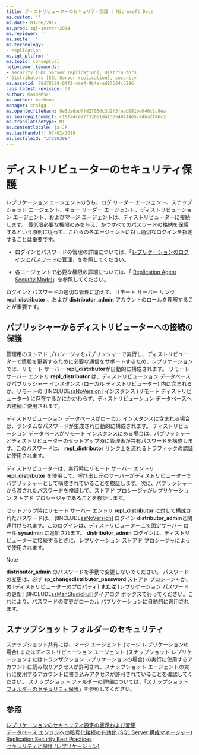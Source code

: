 ```yaml
---
title: ディストリビューターのセキュリティ保護 | Microsoft Docs
ms.custom: ''
ms.date: 03/06/2017
ms.prod: sql-server-2014
ms.reviewer: ''
ms.suite: ''
ms.technology:
- replication
ms.tgt_pltfrm: ''
ms.topic: conceptual
helpviewer_keywords:
- security [SQL Server replication], Distributors
- Distributors [SQL Server replication], security
ms.assetid: 76d78229-0ff2-4aa4-9b4e-ad97534c5296
caps.latest.revision: 37
author: MashaMSFT
ms.author: mathoma
manager: craigg
ms.openlocfilehash: 8e5dadadffd2703dc3d2f3feab081be946c1c8ea
ms.sourcegitcommit: c18fadce27f330e1d4f36549414e5c84ba2f46c2
ms.translationtype: MT
ms.contentlocale: ja-JP
ms.lasthandoff: 07/02/2018
ms.locfileid: "37290398"
---
```

# <a name="secure-the-distributor"></a>ディストリビューターのセキュリティ保護
  レプリケーション エージェントのうち、ログ リーダー エージェント、スナップショット エージェント、キュー リーダー エージェント、ディストリビューション エージェント、およびマージ エージェントは、ディストリビューターに接続します。 最低限必要な権限のみを与え、かつすべてのパスワードの格納を保護するという原則に従って、これらの各エージェントに対し適切なログインを指定することは重要です。  
  
-   ログインとパスワードの管理の詳細については、「[レプリケーションのログインとパスワードの管理](manage-logins-and-passwords-in-replication.md)」を参照してください。  
  
-   各エージェントで必要な権限の詳細については、「 [Replication Agent Security Model](replication-agent-security-model.md)」を参照してください。  
  
 ログインとパスワードの適切な管理に加えて、リモート サーバー リンク **repl_distributor** 、および **distributor_admin** アカウントのロールを理解することが重要です。  
  
## <a name="securing-the-connection-from-the-publisher-to-the-distributor"></a>パブリッシャーからディストリビューターへの接続の保護  
 管理用のストアド プロシージャをパブリッシャーで実行し、ディストリビューターで情報を更新するために必要な通信をサポートするため、レプリケーションでは、リモート サーバー **repl_distributor**が自動的に構成されます。 リモート サーバー エントリ **repl_distributor** は、ディストリビューション データベースがパブリッシャー インスタンス (ローカル ディストリビューター) 内に含まれるか、リモートの [!INCLUDE[ssNoVersion](../../../includes/ssnoversion-md.md)] インスタンス (リモート ディストリビューター) に存在するかにかかわらず、ディストリビューション データベースへの接続に使用されます。  
  
 ディストリビューション データベースがローカル インスタンスに含まれる場合は、ランダムなパスワードが生成され自動的に構成されます。 ディストリビューション データベースがリモート インスタンスにある場合は、パブリッシャーとディストリビューターのセットアップ時に管理者が共有パスワードを構成します。このパスワードは、 **repl_distributor** リンク上を流れるトラフィックの認証に使用されます。  
  
 ディストリビューターは、実行時にリモート サーバー エントリ **repl_distributor** を使用して、呼び出し元のサーバーがディストリビューターでパブリッシャーとして構成されていることを検証します。次に、パブリッシャーから渡されたパスワードを検証して、ストアド プロシージャがレプリケーション ストアド プロシージャであることを検証します。  
  
 セットアップ時にリモート サーバー エントリ **repl_distributor** に対して構成されたパスワードは、 [!INCLUDE[ssNoVersion](../../../includes/ssnoversion-md.md)] ログイン **distributor_admin**と関連付けられます。このログインは、ディストリビューター上で固定サーバー ロール **sysadmin** に追加されます。 **distributor_admin** ログインは、ディストリビューターに接続するときに、レプリケーション ストアド プロシージャによって使用されます。  
  
> [!NOTE]  
>  **distributor_admin** のパスワードを手動で変更しないでください。 パスワードの変更は、必ず **sp_changedistributor_password** ストアド プロシージャか、 **の** [ディストリビューターのプロパティ] **または** [レプリケーション パスワードの更新] [!INCLUDE[ssManStudioFull](../../../includes/ssmanstudiofull-md.md)]ダイアログ ボックスで行ってください。これにより、パスワードの変更がローカル パブリケーションに自動的に適用されます。  
  
## <a name="snapshot-folder-security"></a>スナップショット フォルダーのセキュリティ  
 スナップショット共有には、マージ エージェント (マージ レプリケーションの場合) またはディストリビューション エージェント (スナップショット レプリケーションまたはトランザクション レプリケーションの場合) の実行に使用するアカウントに読み取りアクセスが許可され、スナップショット エージェントの実行に使用するアカウントに書き込みアクセスが許可されていることを確認してください。 スナップショット フォルダーの詳細については、「[スナップショット フォルダーのセキュリティ保護](secure-the-snapshot-folder.md)」を参照してください。  
  
## <a name="see-also"></a>参照  
 [レプリケーションのセキュリティ設定の表示および変更](view-and-modify-replication-security-settings.md)   
 [データベース エンジンへの暗号化接続の有効化 &#40;SQL Server 構成マネージャー&#41;](../../../database-engine/configure-windows/enable-encrypted-connections-to-the-database-engine.md)   
 [Replication Security Best Practices](replication-security-best-practices.md)   
 [セキュリティと保護 &#40;レプリケーション&#41;](security-and-protection-replication.md)  
  
  
